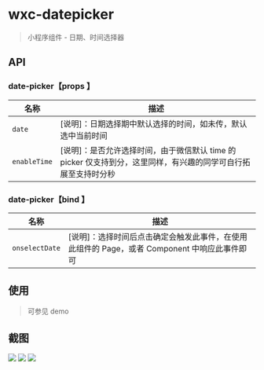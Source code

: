 # wxc-datepicker

> 小程序组件 - 日期、时间选择器

## API

### date-picker【props 】

| 名称         | 描述                                                                                                           |
| ------------ | -------------------------------------------------------------------------------------------------------------- |
| `date`       | [说明]：日期选择期中默认选择的时间，如未传，默认选中当前时间                                                   |
| `enableTime` | [说明]：是否允许选择时间，由于微信默认 time 的 picker 仅支持到分，这里同样，有兴趣的同学可自行拓展至支持时分秒 |

### date-picker【bind 】

| 名称           | 描述                                                                                         |
| -------------- | -------------------------------------------------------------------------------------------- |
| `onselectDate` | [说明]：选择时间后点击确定会触发此事件，在使用此组件的 Page，或者 Component 中响应此事件即可 |

## 使用

> 可参见 demo

## 截图

![](https://github.com/yautah/wxc-datapicker/blob/master/snapshots/1.png?raw=true)
![](https://github.com/yautah/wxc-datapicker/blob/master/snapshots/2.png?raw=true)
![](https://github.com/yautah/wxc-datapicker/blob/master/snapshots/3.png?raw=true)
